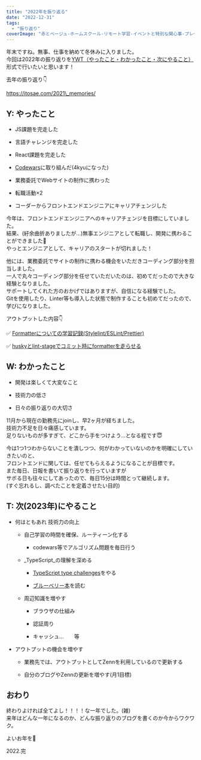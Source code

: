 ```yaml
---
title: "2022年を振り返る"
date: "2022-12-31"
tags: 
  - "振り返り"
coverImage: "赤とベージュ-ホームスクール-リモート学習-イベントと特別な関心事-プレゼンテーション-1.jpg"
---
```


年末ですね。無事、仕事を納めて冬休みに入りました。  
今回は2022年の振り返りを[YWT（やったこと・わかったこと・次にやること）](https://www.jmac.co.jp/glossary/n-z/ywt.html)形式で行いたいと思います！  
  
去年の振り返り👇

https://itosae.com/2021\_memories/

## Y: やったこと

- JS課題を完走した

- 言語チャレンジを完走した

- React課題を完走した

- [Codewars](https://www.codewars.com/dashboard)に取り組んだ(4kyuになった)

- 業務委託でWebサイトの制作に携わった

- 転職活動×2

- コーダーからフロントエンドエンジニアにキャリアチェンジした

今年は、フロントエンドエンジニアへのキャリアチェンジを目標にしていました。  
結果、(紆余曲折ありましたが...)無事エンジニアとして転職し、開発に携わることができました🎉  
やっとエンジニアとして、キャリアのスタートが切れました！  
  
他には、業務委託でサイトの制作に携わる機会をいただきコーディング部分を担当しました。  
一人で丸々コーディング部分を任せていただいたのは、初めてだったので大きな経験となりました。  
サポートしてくれた方のおかげではありますが、自信になる経験でした。  
Gitを使用したり、Linter等も導入した状態で制作することも初めてだったので、学びになりました。  
  
アウトプットした内容👇

✅ [Formatterについての学習記録(Stylelint/ESLint/Prettier)](https://itosae.com/formatter-study_01/)

✅ [huskyとlint-stageでコミット時にformatterを走らせる](https://itosae.com/formatter-study_02/)

## W: わかったこと

- 開発は楽しくて大変なこと

- 技術力の低さ

- 日々の振り返りの大切さ

11月から現在の勤務先にjoinし、早2ヶ月が経ちました。  
技術力不足を日々痛感しています。  
足りないものが多すぎて、どこから手をつけよう...となる程です😇

今は1つ1つわからないことを潰しつつ、何がわかっていないのかを明確にしていきたいのと、  
フロントエンドに関しては、任せてもらえるようになることが目標です。  
また毎日、日報を書いて振り返りを行っていますが  
サボる日も往々にしてあったので、毎日15分は時間とって継続します。  
(すぐ忘れるし、調べたことを定着させたい目的)

## T: 次(2023年)にやること

- 何はともあれ 技術力の向上
    
    - 自己学習の時間を確保、ルーティーン化する
        - codewars等でアルゴリズム問題を毎日行う
    
    - _TypeScript_の理解を深める
        - [TypeScript type challenges](https://github.com/type-challenges/type-challenges)をやる
        
        - [ブルーベリー本](https://www.amazon.co.jp/%E3%83%97%E3%83%AD%E3%82%92%E7%9B%AE%E6%8C%87%E3%81%99%E4%BA%BA%E3%81%AE%E3%81%9F%E3%82%81%E3%81%AETypeScript%E5%85%A5%E9%96%80-%E5%AE%89%E5%85%A8%E3%81%AA%E3%82%B3%E3%83%BC%E3%83%89%E3%81%AE%E6%9B%B8%E3%81%8D%E6%96%B9%E3%81%8B%E3%82%89%E9%AB%98%E5%BA%A6%E3%81%AA%E5%9E%8B%E3%81%AE%E4%BD%BF%E3%81%84%E6%96%B9%E3%81%BE%E3%81%A7-Software-Design-plus-%E9%88%B4%E6%9C%A8-ebook/dp/B09Y527YPV/ref=sr_1_1?adgrpid=125850700702&gclid=CjwKCAiA2L-dBhACEiwAu8Q9YNR4W_HyVxuEYoXgxco2AX3gLbOqKw8OfYAg0Ecyl5MDDDA1aLj3JxoCTwYQAvD_BwE&hvadid=618680535026&hvdev=c&hvlocphy=1009240&hvnetw=g&hvqmt=e&hvrand=1393980552092180684&hvtargid=kwd-1647563795496&hydadcr=27297_14598079&jp-ad-ap=0&keywords=%E3%83%97%E3%83%AD%E3%82%92%E7%9B%AE%E6%8C%87%E3%81%99%E4%BA%BA%E3%81%AE%E3%81%9F%E3%82%81%E3%81%AEtypescript%E5%85%A5%E9%96%80&qid=1672475204&sr=8-1)を読む
    
    - 周辺知識を増やす
        - ブラウザの仕組み
        
        - 認証周り
        
        - キャッシュ...　　等

- アウトプットの機会を増やす
    - 業務先では、アウトプットとしてZennを利用しているので更新する
    
    - 自分のブログやZennの更新を増やす(月1目標)

## おわり

終わりよければ全てよし！！！！な一年でした。(雑)  
来年はどんな一年になるのか、どんな振り返りのブログを書くのか今からワクワク。

よいお年を👋

2022.完

